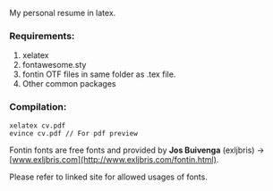 My personal resume in latex.

### Requirements:
1. xelatex
2. fontawesome.sty
3. fontin OTF files in same folder as .tex file.
4. Other common packages

### Compilation:
```
xelatex cv.pdf
evince cv.pdf // For pdf preview
```

Fontin fonts are free fonts and provided by **Jos Buivenga** (exljbris) -> [www.exljbris.com](http://www.exljbris.com/fontin.html).

Please refer to linked site for allowed usages of fonts.
